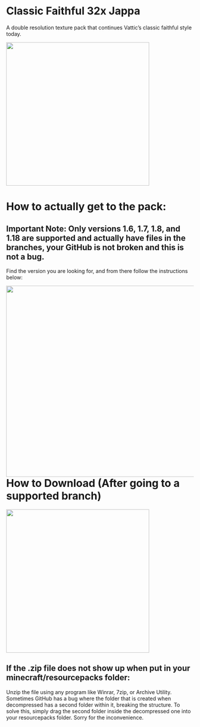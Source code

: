 # Classic Faithful 32x Jappa
A double resolution texture pack that continues Vattic’s classic faithful style today.

<img src="https://database.faithfulpack.net/images/branding/social%20media/banners/pmc/cf32_banner.png" align="center" height="384px">

# How to actually get to the pack:
## Important Note: Only versions 1.6, 1.7, 1.8, and 1.18 are supported and actually have files in the branches, your GitHub is not broken and this is not a bug.

Find the version you are looking for, and from there follow the instructions below:

<img src="https://user-images.githubusercontent.com/75297863/163904169-6ab97237-946c-4cf2-be60-3909a464d308.png" align="left" height="512px">

# How to Download (After going to a supported branch)

<img src="https://user-images.githubusercontent.com/75297863/163903656-b32b9686-c147-469b-bb3f-808ab6d6bc36.png" align="center" height="384px">

## If the .zip file does not show up when put in your minecraft/resourcepacks folder:

Unzip the file using any program like Winrar, 7zip, or Archive Utility. Sometimes GitHub has a bug where the folder that is created when decompressed has a second folder within it, breaking the structure. To solve this, simply drag the second folder inside the decompressed one into your resourcepacks folder. Sorry for the inconvenience.
